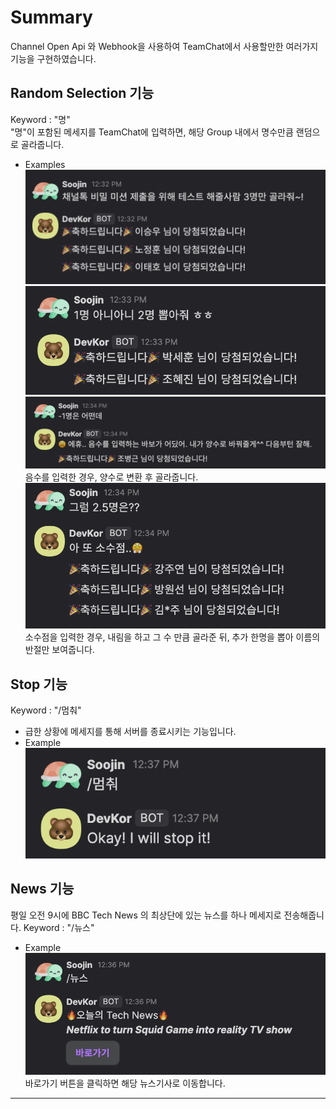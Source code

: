 # Summary

Channel Open Api 와 Webhook을 사용하여 TeamChat에서 사용할만한 여러가지 기능을 구현하였습니다.

## Random Selection 기능
Keyword : "명"  
"명"이 포함된 메세지를 TeamChat에 입력하면, 해당 Group 내에서 명수만큼 랜덤으로 골라줍니다.
- Examples  
![randomSelect](docs/randomSelect1.png)
![randomSelect2](docs/randomSelect2.png)
![randomSelect3](docs/randomSelect3.png)
    음수를 입력한 경우, 양수로 변환 후 골라줍니다.
![randomSelect4](docs/randomSelect4.png)
    소수점을 입력한 경우, 내림을 하고 그 수 만큼 골라준 뒤, 추가 한명을 뽑아 이름의 반절만 보여줍니다. 

## Stop 기능 
Keyword : "/멈춰"
- 급한 상황에 메세지를 통해 서버를 종료시키는 기능입니다.
- Example
![stop](docs/stop.png)


## News 기능
평일 오전 9시에 BBC Tech News 의 최상단에 있는 뉴스를 하나 메세지로 전송해줍니다.
Keyword : "/뉴스"
- Example
![news](docs/news.png)
바로가기 버튼을 클릭하면 해당 뉴스기사로 이동합니다.
*** 


